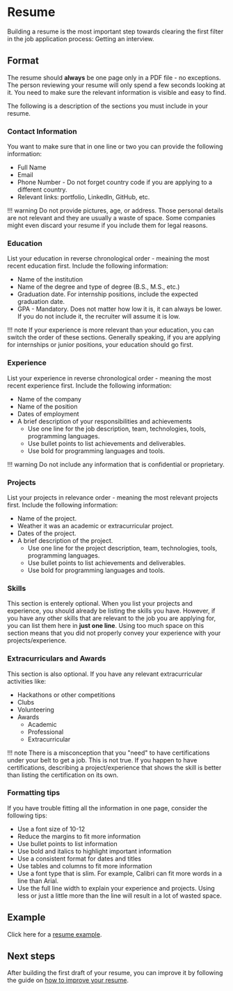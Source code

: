 # Resume

Building a resume is the most important step towards clearing the first filter
in the job application process: Getting an interview. 

## Format

The resume should **always** be one page only in a PDF file - no exceptions. The
person reviewing your resume will only spend a few seconds looking at it. You 
need to make sure the relevant information is visible and easy to find.

The following is a description of the sections you must include in your resume.

### Contact Information

You want to make sure that in one line or two you can provide the following
information:

- Full Name
- Email
- Phone Number - Do not forget country code if you are applying to a different
  country.
- Relevant links: portfolio, LinkedIn, GitHub, etc.

!!! warning
    Do not provide pictures, age, or address. Those personal details are
    not relevant and they are usually a waste of space. Some companies might even
    discard your resume if you include them for legal reasons.

### Education

List your education in reverse chronological order - meaining the most recent
education first. Include the following information:

- Name of the institution
- Name of the degree and type of degree (B.S., M.S., etc.)
- Graduation date. For internship positions, include the expected graduation date.
- GPA - Mandatory. Does not matter how low it is, it can always be lower. If you
  do not include it, the recruiter will assume it is low.

!!! note 
    If your experience is more relevant than your education, you can switch the
    order of these sections.
    Generally speaking, if you are applying for internships or junior positions,
    your education should go first.

### Experience 

List your experience in reverse chronological order - meaning the most recent
experience first. Include the following information:

- Name of the company
- Name of the position
- Dates of employment
- A brief description of your responsibilities and achievements
    - Use one line for the job description, team, technologies, tools, programming
    languages.
    - Use bullet points to list achievements and deliverables.
    - Use bold for programming languages and tools.

!!! warning
    Do not include any information that is confidential or proprietary.

### Projects

List your projects in relevance order - meaning the most relevant projects first.
Include the following information:

- Name of the project.
- Weather it was an academic or extracurricular project.
- Dates of the project.
- A brief description of the project.
    - Use one line for the project description, team, technologies, tools, programming
    languages.
    - Use bullet points to list achievements and deliverables.
    - Use bold for programming languages and tools.

### Skills

This section is enterely optional. When you list your projects and experience, 
you should already be listing the skills you have. However, if you have any
other skills that are relevant to the job you are applying for, you can list them
here in **just one line**. Using too much space on this section means that you
did not properly convey your experience with your projects/experience.

### Extracurriculars and Awards 

This section is also optional. If you have any relevant extracurricular activities
like:

- Hackathons or other competitions
- Clubs
- Volunteering
- Awards
    - Academic
    - Professional
    - Extracurricular

!!! note
    There is a misconception that you "need" to have certifications under your 
    belt to get a job. This is not true. If you happen to have certifications, 
    describing a project/experience that shows the skill is better than listing
    the certification on its own.

### Formatting tips

If you have trouble fitting all the information in one page, consider the
following tips:

- Use a font size of 10-12
- Reduce the margins to fit more information
- Use bullet points to list information
- Use bold and italics to highlight important information
- Use a consistent format for dates and titles
- Use tables and columns to fit more information
- Use a font type that is slim. For example, Calibri can fit more words in a
line than Arial.
- Use the full line width to explain your experience and projects. Using less or
just a little more than the line will result in a lot of wasted space.

## Example

Click here for a [resume example](resume-example.md).

## Next steps

After building the first draft of your resume, you can improve it by following
the guide on [how to improve your resume](improve-resume.md).
